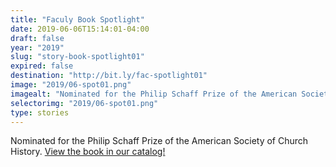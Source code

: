 ```yaml
---
title: "Faculy Book Spotlight"
date: 2019-06-06T15:14:01-04:00
draft: false
year: "2019"
slug: "story-book-spotlight01"
expired: false
destination: "http://bit.ly/fac-spotlight01"
image: "2019/06-spot01.png"
imagealt: "Nominated for the Philip Schaff Prize of the American Society of Church History!"
selectorimg: "2019/06-spot01.png"
type: stories
---
```


Nominated for the Philip Schaff Prize of the American Society of Church History. <a href="http://bit.ly/fac-spotlight01">View the book in our catalog!</a>